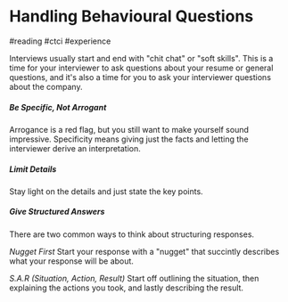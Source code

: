 # Handling Behavioural Questions
#reading #ctci #experience

Interviews usually start and end with "chit chat" or "soft skills". This is a time for your interviewer to ask questions about your resume or general questions, and it's also a time for you to ask your interviewer questions about the company.

##### Be Specific, Not Arrogant
Arrogance is a red flag, but you still want to make yourself sound impressive. Specificity means giving just the facts and letting the interviewer derive an interpretation.

##### Limit Details
Stay light on the details and just state the key points. 

##### Give Structured Answers
There are two common ways to think about structuring responses. 

*Nugget First*
Start your response with a "nugget" that succintly describes what your response will be about.

*S.A.R (Situation, Action, Result)*
Start off outlining the situation, then explaining the actions you took, and lastly describing the result.